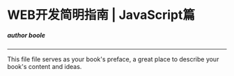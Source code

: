 # WEB开发简明指南 | JavaScript篇
##### author    boole
---

This file file serves as your book's preface, a great place to describe your book's content and ideas.
